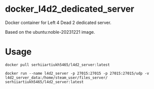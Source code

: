 # docker_l4d2_dedicated_server

Docker container for Left 4 Dead 2 dedicated server.

Based on the ubuntu:noble-20231221 image.

# Usage
```
docker pull serhiiartiukh5465/l4d2_server:latest

docker run --name l4d2_server -p 27015:27015 -p 27015:27015/udp -v l4d2_server_data:/home/steam_user/files_server/ serhiiartiukh5465/l4d2_server:latest
```